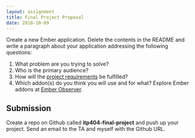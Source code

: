 ```yaml
---
layout: assignment
title: Final Project Proposal
date: 2018-10-09
---
```


Create a new Ember application. Delete the contents in the README and write a paragraph about your application addressing the following questions:

1. What problem are you trying to solve?
2. Who is the primary audience?
3. How will the [project requirements](/teaching/2018/itp404-final-project) be fulfilled?
4. Which addon(s) do you think you will use and for what? Explore Ember addons at [Ember Observer](https://www.emberobserver.com/).

## Submission

Create a repo on Github called __itp404-final-project__ and push up your project. Send an email to the TA and myself with the Github URL.
